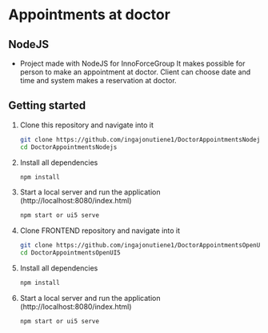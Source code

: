 # Appointments at doctor
## NodeJS
- Project made with NodeJS for InnoForceGroup
It makes possible for person to make an appointment at doctor.
Client can choose date and time and system makes a reservation at doctor.

## Getting started
1. Clone this repository and navigate into it
    ```sh 
    git clone https://github.com/ingajonutiene1/DoctorAppointmentsNodejs
    cd DoctorAppointmentsNodejs
    ```
1. Install all dependencies
    ```sh
    npm install
    ```

1. Start a local server and run the application (http://localhost:8080/index.html)
    ```sh
    npm start or ui5 serve
    ```

1. Clone FRONTEND repository and navigate into it
    ```sh
    git clone https://github.com/ingajonutiene1/DoctorAppointmentsOpenUI5
    cd DoctorAppointmentsOpenUI5
    ```
1. Install all dependencies
    ```sh
    npm install
    ```

1. Start a local server and run the application (http://localhost:8080/index.html)
    ```sh
    npm start or ui5 serve
    ```


